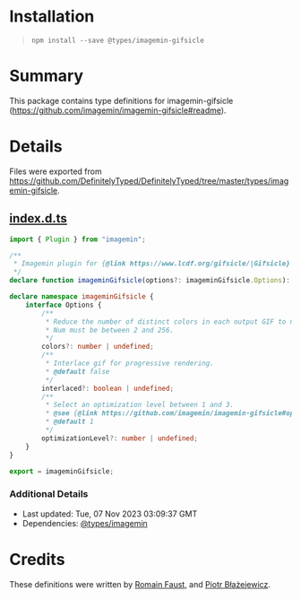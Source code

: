# Installation
> `npm install --save @types/imagemin-gifsicle`

# Summary
This package contains type definitions for imagemin-gifsicle (https://github.com/imagemin/imagemin-gifsicle#readme).

# Details
Files were exported from https://github.com/DefinitelyTyped/DefinitelyTyped/tree/master/types/imagemin-gifsicle.
## [index.d.ts](https://github.com/DefinitelyTyped/DefinitelyTyped/tree/master/types/imagemin-gifsicle/index.d.ts)
````ts
import { Plugin } from "imagemin";

/**
 * Imagemin plugin for {@link https://www.lcdf.org/gifsicle/|Gifsicle}
 */
declare function imageminGifsicle(options?: imageminGifsicle.Options): Plugin;

declare namespace imageminGifsicle {
    interface Options {
        /**
         * Reduce the number of distinct colors in each output GIF to num or less.
         * Num must be between 2 and 256.
         */
        colors?: number | undefined;
        /**
         * Interlace gif for progressive rendering.
         * @default false
         */
        interlaced?: boolean | undefined;
        /**
         * Select an optimization level between 1 and 3.
         * @see {@link https://github.com/imagemin/imagemin-gifsicle#optimizationlevel}
         * @default 1
         */
        optimizationLevel?: number | undefined;
    }
}

export = imageminGifsicle;

````

### Additional Details
 * Last updated: Tue, 07 Nov 2023 03:09:37 GMT
 * Dependencies: [@types/imagemin](https://npmjs.com/package/@types/imagemin)

# Credits
These definitions were written by [Romain Faust](https://github.com/romain-faust), and [Piotr Błażejewicz](https://github.com/peterblazejewicz).
